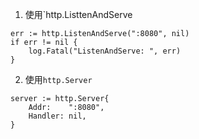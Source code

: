 1. 使用`http.ListtenAndServe
```
err := http.ListenAndServe(":8080", nil)
if err != nil {
    log.Fatal("ListenAndServe: ", err)
}

```

2. 使用`http.Server`
```
server := http.Server{
    Addr:    ":8080",
    Handler: nil,
}

```